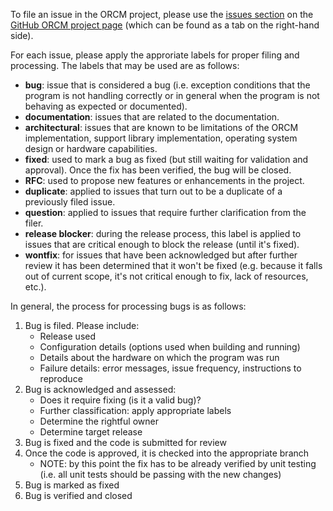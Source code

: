 To file an issue in the ORCM project, please use the [issues section](https://github.com/orcmteam/gemeter/issues) on the [GitHub ORCM project page](https://github.com/orcmteam/gemeter) (which can be found as a tab on the right-hand side).

For each issue, please apply the approriate labels for proper filing and processing.  The labels that may be used are as follows:

* **bug**: issue that is considered a bug (i.e. exception conditions that the program is not handling correctly or in general when the program is not behaving as expected or documented).
* **documentation**: issues that are related to the documentation.
* **architectural**: issues that are known to be limitations of the ORCM implementation, support library implementation, operating system design or hardware capabilities.
* **fixed**: used to mark a bug as fixed (but still waiting for validation and approval).  Once the fix has been verified, the bug will be closed.
* **RFC**: used to propose new features or enhancements in the project.
* **duplicate**: applied to issues that turn out to be a duplicate of a previously filed issue.
* **question**: applied to issues that require further clarification from the filer.
* **release blocker**: during the release process, this label is applied to issues that are critical enough to block the release (until it's fixed).
* **wontfix**: for issues that have been acknowledged but after further review it has been determined that it won't be fixed (e.g. because it falls out of current scope, it's not critical enough to fix, lack of resources, etc.).

In general, the process for processing bugs is as follows:

1. Bug is filed.  Please include:
    * Release used
    * Configuration details (options used when building and running)
    * Details about the hardware on which the program was run
    * Failure details: error messages, issue frequency, instructions to reproduce
2. Bug is acknowledged and assessed:
    * Does it require fixing (is it a valid bug)?
    * Further classification: apply appropriate labels
    * Determine the rightful owner
    * Determine target release
3. Bug is fixed and the code is submitted for review
4. Once the code is approved, it is checked into the appropriate branch
    * NOTE: by this point the fix has to be already verified by unit testing (i.e. all unit tests should be passing with the new changes)
5. Bug is marked as fixed
6. Bug is verified and closed
